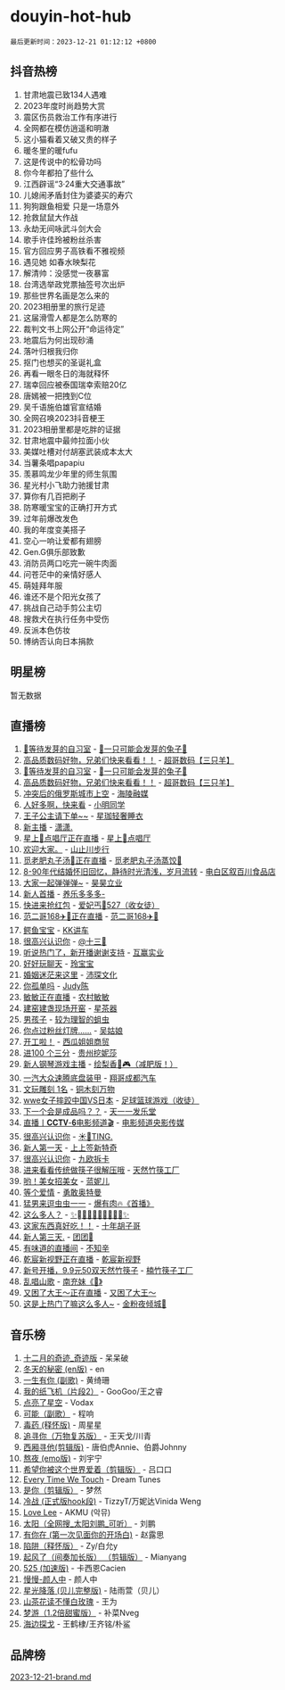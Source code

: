 # douyin-hot-hub

`最后更新时间：2023-12-21 01:12:12 +0800`

## 抖音热榜

1. 甘肃地震已致134人遇难
1. 2023年度时尚趋势大赏
1. 震区伤员救治工作有序进行
1. 全网都在模仿逍遥和明澈
1. 这小猫看着又破又贵的样子
1. 暖冬里的暖fufu
1. 这是传说中的松骨功吗
1. 你今年都拍了些什么
1. 江西辟谣“3·24重大交通事故”
1. 儿媳闹矛盾封住为婆婆买的寿穴
1. 狗狗跟鱼相爱 只是一场意外
1. 抢救鼠鼠大作战
1. 永劫无间咏武斗剑大会
1. 歌手许佳玲被粉丝杀害
1. 官方回应男子高铁看不雅视频
1. 遇见她 如春水映梨花
1. 解清帅：没感觉一夜暴富
1. 台湾选举政党票抽签号次出炉
1. 那些世界名画是怎么来的
1. 2023相册里的旅行足迹
1. 这届滑雪人都是怎么防寒的
1. 裁判文书上网公开“命运待定”
1. 地震后为何出现砂涌
1. 落叶归根我归你
1. 抠门也想买的圣诞礼盒
1. 再看一眼冬日的海就释怀
1. 瑞幸回应被泰国瑞幸索赔20亿
1. 唐嫣被一把拽到C位
1. 吴千语施伯雄官宣结婚
1. 全网召唤2023抖音梗王
1. 2023相册里都是吃胖的证据
1. 甘肃地震中最帅拉面小伙
1. 美媒吐槽对付胡塞武装成本太大
1. 当薯条唱papapiu
1. 羡慕鸣龙少年里的师生氛围
1. 星光村小飞助力驰援甘肃
1. 算你有几百把刷子
1. 防寒暖宝宝的正确打开方式
1. 过年前爆改发色
1. 我的年度变美搭子
1. 空心一响让爱都有翅膀
1. Gen.G俱乐部致歉
1. 消防员两口吃完一碗牛肉面
1. 问苍茫中的亲情好感人
1. 萌娃拜年服
1. 谁还不是个阳光女孩了
1. 挑战自己动手剪公主切
1. 搜救犬在执行任务中受伤
1. 反派本色仿妆
1. 博纳否认向日本捐款

## 明星榜

暂无数据

## 直播榜

1. [🌱等待发芽的自习室](https://webcast.amemv.com/webcast/reflow/7314295906700938018) - [🌱一只可能会发芽的兔子🐰](https://www.iesdouyin.com/share/user/2612036864314428?sec_uid=MS4wLjABAAAA2NneSX5bDiciQl7BaS5YlKAd0_qLl8I7bgGyBnfkrHevH36xEYcrOi2-eVy6Vwpb)
1. [高品质数码好物，兄弟们快来看看！！](https://webcast.amemv.com/webcast/reflow/7314650644466486052) - [超哥数码【三只羊】](https://www.iesdouyin.com/share/user/1777223723138887?sec_uid=MS4wLjABAAAAj5eI0ESIOnAYcfABltkMBe3foyIKzBzXbNTAvFkMy8MlVa4NkYEg8Rg6hkSMOjNg)
1. [🌱等待发芽的自习室](https://webcast.amemv.com/webcast/reflow/7314295906700938018) - [🌱一只可能会发芽的兔子🐰](https://www.iesdouyin.com/share/user/2612036864314428?sec_uid=MS4wLjABAAAA2NneSX5bDiciQl7BaS5YlKAd0_qLl8I7bgGyBnfkrHevH36xEYcrOi2-eVy6Vwpb)
1. [高品质数码好物，兄弟们快来看看！！](https://webcast.amemv.com/webcast/reflow/7314650644466486052) - [超哥数码【三只羊】](https://www.iesdouyin.com/share/user/1777223723138887?sec_uid=MS4wLjABAAAAj5eI0ESIOnAYcfABltkMBe3foyIKzBzXbNTAvFkMy8MlVa4NkYEg8Rg6hkSMOjNg)
1. [冲突后的俄罗斯城市上空](https://webcast.amemv.com/webcast/reflow/7314208681615297307) - [海陵融媒](https://www.iesdouyin.com/share/user/83286958605?sec_uid=MS4wLjABAAAAUr54Tvy9g2Qb9fZ_rdk6oAB60Qm88yyD28DHpdSGa7A)
1. [人好多啊，快来看](https://webcast.amemv.com/webcast/reflow/7314477585742859058) - [小明同学](https://www.iesdouyin.com/share/user/3725615523180144?sec_uid=MS4wLjABAAAALWgKYoudgsJ2eEScdxLyDYjuQqGxR6TeHvm184mlyk36aWwaC0r8Xc8WRwihIBSF)
1. [王子公主请下单~~](https://webcast.amemv.com/webcast/reflow/7314691632658336552) - [星珈轻奢睡衣](https://www.iesdouyin.com/share/user/3134068689476542?sec_uid=MS4wLjABAAAARwY6Reg6xWY_inPczm-reLRdmDnGK1096jQdO4uib79o3Wgjk6BmtGFF2WC_pzJF)
1. [新主播](https://webcast.amemv.com/webcast/reflow/7314704930807876404) - [潇潇.](https://www.iesdouyin.com/share/user/62906944759?sec_uid=MS4wLjABAAAAG1tMsRccwz0sA7AgMph5nGtDfLPIj9ZP6M9d1tv_PEs)
1. [星上🌟点唱厅正在直播](https://webcast.amemv.com/webcast/reflow/7314707514610813730) - [星上🌟点唱厅](https://www.iesdouyin.com/share/user/134554175942072?sec_uid=MS4wLjABAAAAiDQaIYiaPJ69x6pEoRXGxvab-yxRn0jnkXAVouNMfr8)
1. [欢迎大家。](https://webcast.amemv.com/webcast/reflow/7314223062390475558) - [山止川步行](https://www.iesdouyin.com/share/user/96632366760?sec_uid=MS4wLjABAAAA3i86ys9ID3oake1_rJkUKRVvygimwj7S5TVblG9GRHE)
1. [觅老肥丸子汤🥈正在直播](https://webcast.amemv.com/webcast/reflow/7314707693277104933) - [觅老肥丸子汤蒸饺🥈](https://www.iesdouyin.com/share/user/2905344146933357?sec_uid=MS4wLjABAAAAotR3wi7qWP16DrAN3tyXfldmc_FNSApOmMmbVadxVk9CdxO4YgW2N9XkVxuYRpHP)
1. [8-90年代结婚怀旧回忆，静待时光清浅，岁月流转](https://webcast.amemv.com/webcast/reflow/7314708309804600115) - [电白区叙百川食品店](https://www.iesdouyin.com/share/user/86811036664?sec_uid=MS4wLjABAAAAKhnPbnIT_yKr6lsXMoLu3o3Y6Aht_9YfDKLLncu9cCA)
1. [大家一起弹弹弹~](https://webcast.amemv.com/webcast/reflow/7314653108884228898) - [昊昊立业](https://www.iesdouyin.com/share/user/2705223191101565?sec_uid=MS4wLjABAAAAKhLlC2KrNEeavrCz8nB1gbTP6JBlMFDk7r9EIWtdIoTfk2czDrbINS-VKbaQmTjt)
1. [新人首播](https://webcast.amemv.com/webcast/reflow/7314715506466900773) - [养乐多多多-](https://www.iesdouyin.com/share/user/3503501766311595?sec_uid=MS4wLjABAAAAQ5eGUzU34PsVq0LALdhNO2El85BmcZgxUIvhk2p7ClA6z1CklxMD3DbE13WOh-iW)
1. [快进来抢红包](https://webcast.amemv.com/webcast/reflow/7314687209278327604) - [爱妃丐🍎527（收女徒）](https://www.iesdouyin.com/share/user/22407428441795?sec_uid=MS4wLjABAAAAf1OqQzBqNi1RWbuxgSstnDatsFN-nbOYK2wRgzt8PWQ)
1. [范二哥168✈️🚁正在直播](https://webcast.amemv.com/webcast/reflow/7314688013492046655) - [范二哥168✈️🚁](https://www.iesdouyin.com/share/user/61402955877?sec_uid=MS4wLjABAAAACEUe0EL0OGS5vmTrw6vKf8xEqCwPfiqlqK9jud-rQzY)
1. [鳄鱼宝宝](https://webcast.amemv.com/webcast/reflow/7314715103117478692) - [KK讲车](https://www.iesdouyin.com/share/user/2667837386930647?sec_uid=MS4wLjABAAAAgl_PQrTmAOncmzLBZ9pBowdtOBbWmu53qvZFp3trR20VcyDHoBWGqo4jXNz_wYKM)
1. [很高兴认识你](https://webcast.amemv.com/webcast/reflow/7314715038856645403) - [@十三🎤](https://www.iesdouyin.com/share/user/2995489954077343?sec_uid=MS4wLjABAAAA6rFGV00PNbiIbTKB7BXQWh2oziWH-spOXPEcAAGZq2piqsnfn3CRpm4oSZ03OArY)
1. [听说热门了，新开播谢谢支持](https://webcast.amemv.com/webcast/reflow/7314615720917175050) - [互赢实业](https://www.iesdouyin.com/share/user/84921270299?sec_uid=MS4wLjABAAAAH4vfSEZB20VWn35o5y--3PA2VAEIVbzol0mp7atAiYI)
1. [好好玩聊天](https://webcast.amemv.com/webcast/reflow/7314711147827809060) - [玲宝宝](https://www.iesdouyin.com/share/user/106058283308?sec_uid=MS4wLjABAAAAj_xTWElALAmh74EJ1uEQZ5F1DWAIiEt3eFSBm9qpO0I)
1. [婚姻迷茫来这里](https://webcast.amemv.com/webcast/reflow/7313836131605302051) - [沛琛文化](https://www.iesdouyin.com/share/user/893217342753342?sec_uid=MS4wLjABAAAAfgBmSw5GM9tmrzOb7BdrwNBnutdZmrE6KD6p7GJ8r7A)
1. [你孤单吗](https://webcast.amemv.com/webcast/reflow/7314715253391084323) - [Judy陈](https://www.iesdouyin.com/share/user/61565783588?sec_uid=MS4wLjABAAAA68C9ExUgVHc0y0evfGikJMEpriZPhLEPXJ8U-oHsrMk)
1. [敏敏正在直播](https://webcast.amemv.com/webcast/reflow/7314710486170569510) - [农村敏敏](https://www.iesdouyin.com/share/user/879213439624407?sec_uid=MS4wLjABAAAAkSvDUseH-iOjmkRkqnO7vumgw4m98tl3bIi-M2JIMrE)
1. [建窑建盏现场开窑](https://webcast.amemv.com/webcast/reflow/7314703032938187560) - [星茶器](https://www.iesdouyin.com/share/user/3232163034048685?sec_uid=MS4wLjABAAAADJlyHNbSgI7M8ousHQ3ix8imvUURzt-gwqiXURlmFzLr6bmHvPr3gZ8XwVOxKHaT)
1. [男孩子](https://webcast.amemv.com/webcast/reflow/7314707885089409829) - [较为理智的蛆虫](https://www.iesdouyin.com/share/user/62882639271?sec_uid=MS4wLjABAAAASHjZ5Yhob5IlG1wJup6Q50l255GCBKpL3D58Mg-2iLA)
1. [你点过粉丝灯牌……](https://webcast.amemv.com/webcast/reflow/7314706115860679461) - [吴姑娘](https://www.iesdouyin.com/share/user/69797131538?sec_uid=MS4wLjABAAAAmrpNGAWjdjpZqZdqBp7GzVqI_d0I0dxuhod-t6eIbrE)
1. [开工啦！](https://webcast.amemv.com/webcast/reflow/7314708294226971427) - [西瓜姐姐商贸](https://www.iesdouyin.com/share/user/1867397297079453?sec_uid=MS4wLjABAAAAVhh4ACeimEBdRWh_evWzQKIWON7XsFNo_kzW-A5IwQxiik-IWs0ypF4dMO0Y4oZk)
1. [进100 个三分](https://webcast.amemv.com/webcast/reflow/7314708000495749927) - [贵州挖妮莎](https://www.iesdouyin.com/share/user/407258869269083?sec_uid=MS4wLjABAAAARlgRmsBKCjhy-nd-dIMbBk1mnzpyXdC6TMiZ3PEi7lw)
1. [新人钢琴游戏主播](https://webcast.amemv.com/webcast/reflow/7314700559410481983) - [绘梨香🎹🎮（减肥版！）](https://www.iesdouyin.com/share/user/1943555076274736?sec_uid=MS4wLjABAAAA6usLv-plbn-UUHMSZSv85hCPI5nZOfPSVh92t-w1Di8JnGpGVRN7nItjIdreZhVy)
1. [一汽大众速腾底盘装甲](https://webcast.amemv.com/webcast/reflow/7314707429957077772) - [翔哥成都汽车](https://www.iesdouyin.com/share/user/72446446197?sec_uid=MS4wLjABAAAAH70DvxLU175zkSq5XfTW08Cg5kP9WMJ7cV3w5RdDVpk)
1. [文玩雕刻 1名](https://webcast.amemv.com/webcast/reflow/7314714046211558154) - [铜木刻万物](https://www.iesdouyin.com/share/user/3259391257095582?sec_uid=MS4wLjABAAAA9wUw0fqZyxn1G3ZAzWSHyv_70CCQuyjuNvM29EPYYVnCEyiPKcb4Z7Upw3ROV0SD)
1. [wwe女子摔跤中国VS日本](https://webcast.amemv.com/webcast/reflow/7314640360919829299) - [足球篮球游戏（收徒）](https://www.iesdouyin.com/share/user/462228640235704?sec_uid=MS4wLjABAAAA0-Ka94-dR1C2yUH8lJcRF0i_llAGEBELTplFj0I-2P0)
1. [下一个会是成品吗？？](https://webcast.amemv.com/webcast/reflow/7314714685633350450) - [天一一发乐堂](https://www.iesdouyin.com/share/user/3513658952392075?sec_uid=MS4wLjABAAAAOBBKz5jifoVvSGSwD2EmgjrWfCuqFlniFxwDGmolZ6xB4mzAWkuHdJQRtd2HIpX3)
1. [直播丨𝐂𝐂𝐓𝐕-𝟔电影频道🎬](https://webcast.amemv.com/webcast/reflow/7314681549721455372) - [电影频道央影传媒](https://www.iesdouyin.com/share/user/85577870861?sec_uid=MS4wLjABAAAARiWcPkW0K_OOSbKFxWpGbHlFtF8G5Zvv6xf9JaADMpI)
1. [很高兴认识你](https://webcast.amemv.com/webcast/reflow/7314663064117005094) - [☀️🌻TING.](https://www.iesdouyin.com/share/user/3087907564825230?sec_uid=MS4wLjABAAAAUGl59tLbj1IbVnB8ACaquPCo1VdyLFbk8EJOQOJs5wlPnP6Qt2tWfe1wSih1yuuB)
1. [新人第一天](https://webcast.amemv.com/webcast/reflow/7314709600959892234) - [上上签新特奇](https://www.iesdouyin.com/share/user/3158260992192023?sec_uid=MS4wLjABAAAAQgkEPkC-jmf-k3ehY_Ails8CDCoB9T3NQ1J3IyUdyQaSxH_D6tmRzwmQytHg3gvL)
1. [很高兴认识你](https://webcast.amemv.com/webcast/reflow/7314706699028335395) - [九欧拆卡](https://www.iesdouyin.com/share/user/3488069799129911?sec_uid=MS4wLjABAAAAcbwKMUnHVd4wd1MUQ5VEJf3cejtKXSxEELLUwny-mfp4OSTeCL0ZRAUBdIcuEjB1)
1. [进来看看传统做筷子很解压哦](https://webcast.amemv.com/webcast/reflow/7314696413969992467) - [天然竹筷工厂](https://www.iesdouyin.com/share/user/110440020631?sec_uid=MS4wLjABAAAAxkTWqRE-H1j2chODEtTn9SL7CeOP1g5PzNbAA0tTAiY)
1. [哟！美女招美女](https://webcast.amemv.com/webcast/reflow/7314706899616713506) - [蓝妮儿](https://www.iesdouyin.com/share/user/4221752102363563?sec_uid=MS4wLjABAAAAKC3EwE32Z93z2soKaAHiwqg-EiX1yF03--dQXorM-uO-KNcMIwDND3qrqgzvKpdE)
1. [等个爱情](https://webcast.amemv.com/webcast/reflow/7314704756495190821) - [勇敢奥特曼](https://www.iesdouyin.com/share/user/1604906748225756?sec_uid=MS4wLjABAAAA9pZ63J1jVnrdbN4vyfFR0OGwMmEYEnN7l7kd8zLIckbMggtraOn9cqLMSOXSwtFK)
1. [猛男来逗虫虫一一](https://webcast.amemv.com/webcast/reflow/7314705243323829055) - [爆有肉🔥《首播》](https://www.iesdouyin.com/share/user/2013930256612670?sec_uid=MS4wLjABAAAAeBdvncTLElegH4F3QMzS1fXZAMjlnMxdR3A3s4rfRrSgWx92kIOSe8d3CJvoo1TO)
1. [这么多人？](https://webcast.amemv.com/webcast/reflow/7314320176714074930) - [✨⃢前⃢程⃢似⃢锦⃢✨](https://www.iesdouyin.com/share/user/96507892162?sec_uid=MS4wLjABAAAAeby4g02P0oI1jZ08p_CnU_r8DD4ww8S3Y2X2EcWL8CY)
1. [这家东西真好吃！！](https://webcast.amemv.com/webcast/reflow/7314710914861714228) - [十年胡子哥](https://www.iesdouyin.com/share/user/1152707981229550?sec_uid=MS4wLjABAAAAZC3cefyTHMumjbce_-ouQFZYNh72Gw40TnQH7GB4nPiZvMTEvNlZs8IviKp0YnXm)
1. [新人第三天.](https://webcast.amemv.com/webcast/reflow/7314705085127232307) - [团团🍚](https://www.iesdouyin.com/share/user/93915722692?sec_uid=MS4wLjABAAAAJq9and9_pXlvrplHpYcc91sQ6CnRy7vx8y3Lm9T4nro)
1. [有味道的直播间](https://webcast.amemv.com/webcast/reflow/7314700378312821544) - [不知辛](https://www.iesdouyin.com/share/user/1271490548872317?sec_uid=MS4wLjABAAAAmzwUNoecDLrgPhuwOo1QfSsBpzokKGnJdTjSfzMiuwoPdk9DniTbkaV7prhTz5yp)
1. [乾宸新视野正在直播](https://webcast.amemv.com/webcast/reflow/7314676530314005282) - [乾宸新视野](https://www.iesdouyin.com/share/user/96750029897?sec_uid=MS4wLjABAAAAEtpbAiq3UfWsKzoMvRAZMRvPxeZsHP8LnvfnHKuoeAc)
1. [新号开播，9.9元50双天然竹筷子](https://webcast.amemv.com/webcast/reflow/7314699338410625843) - [楠竹筷子工厂](https://www.iesdouyin.com/share/user/100582321103?sec_uid=MS4wLjABAAAADOJktkdO4Xx-BGulIqqz9dJbWS-sdA26xY619T_Vx_k)
1. [乱唱山歌](https://webcast.amemv.com/webcast/reflow/7314633986259602188) - [南充妹《🎤》](https://www.iesdouyin.com/share/user/3509268510933991?sec_uid=MS4wLjABAAAAZCo79UHLSgjCEpObHpJbrbpS7jQkZ_MBT6CmMSZghD8HNqz9EwsnF2RVSjXE5l3n)
1. [又困了大王～正在直播](https://webcast.amemv.com/webcast/reflow/7314706333511518995) - [又困了大王～](https://www.iesdouyin.com/share/user/3963100925799888?sec_uid=MS4wLjABAAAA5Vt6d04W3-aev4IGzq1YBBmZwSZDvVRkwgBxgJfOAK5_hVD1f2t87gURbG-xCc3j)
1. [这是上热门了嘛这么多人~](https://webcast.amemv.com/webcast/reflow/7314712105366244137) - [金粉夜倾城👠](https://www.iesdouyin.com/share/user/2826168211885091?sec_uid=MS4wLjABAAAA22Ivemi5m4O-S-I5jrUzEY7oTSwW-CO3FwYvEdW3R17zUo9npgjU4BNlOQ8tEe9T)

## 音乐榜

1. [十二月的奇迹_奇迹版](https://sf6-cdn-tos.douyinstatic.com/obj/tos-cn-ve-2774/oMslvA9FBzGMGHnyUuoiiUjtIAXfMz6tzwByW8) - 呆呆破
1. [冬天的秘密 (en版)](https://sf3-cdn-tos.douyinstatic.com/obj/tos-cn-ve-2774/okIuMHDdzyf3FjGK4Lphe1vfHcQaPIHAg0Z4CR) - en
1. [一生有你 (副歌)](https://sf3-cdn-tos.douyinstatic.com/obj/tos-cn-ve-2774/o8xzM8HLaQzgMiJ96FKAWCenIuzkFpfClDdmeW) - 黄绮珊
1. [我的纸飞机（片段2）](https://sf3-cdn-tos.douyinstatic.com/obj/tos-cn-ve-2774/oM2ZrKcg2CD5AeRB2gkeXOFB1IxAGJdZPazYHf) - GooGoo/王之睿
1. [点亮了星空](https://sf6-cdn-tos.douyinstatic.com/obj/tos-cn-ve-2774/oEeZYED0P1FUySQvtdr5u4gInbCDeBOHzBhlrM) - Vodax
1. [可能（副歌）](https://sf6-cdn-tos.douyinstatic.com/obj/tos-cn-ve-2774/cde1731888894259b333569393c2fb51) - 程响
1. [毒药 (释怀版)](https://sf3-cdn-tos.douyinstatic.com/obj/tos-cn-ve-2774/oYILMEAzspdZBIzy4frJNB8ZHPHWAhiwowd4Ad) - 周星星
1. [追寻你（万物复苏版）](https://sf6-cdn-tos.douyinstatic.com/obj/tos-cn-ve-2774/oYeAZJsbjIDit9APmBg8u6uDUQnHmoCf3gbo74) - 王天戈/川青
1. [西厢寻他(剪辑版)](https://sf6-cdn-tos.douyinstatic.com/obj/tos-cn-ve-2774/oUsAVfAQKlRNxEv5qxvIB8o5qmIWUcXbzJKJhw) - 唐伯虎Annie、伯爵Johnny
1. [熬夜 (emo版)](https://sf6-cdn-tos.douyinstatic.com/obj/tos-cn-ve-2774/ocQZvZErLThAfNQOtBZ178gQDfCDFBL9iB5lvY) - 刘宇宁
1. [希望你被这个世界爱着（剪辑版）](https://sf6-cdn-tos.douyinstatic.com/obj/tos-cn-ve-2774/oo4H3BfEygN7l7bQaMBOZHCQ1eI4FqtED5skQ2) - 吕口口
1. [Every Time We Touch](https://sf6-cdn-tos.douyinstatic.com/obj/tos-cn-ve-2774/ogN6lUKQeBBfEVhIOMikG1CcJjugxk1tztZyhP) - Dream Tunes
1. [是你（剪辑版）](https://sf3-cdn-tos.douyinstatic.com/obj/tos-cn-ve-2774/46019dae783c4c969944217fe1cfafc4) - 梦然
1. [冷战 (正式版hook段)](https://sf3-cdn-tos.douyinstatic.com/obj/tos-cn-ve-2774/oMuEoiBasWApEMVDgNiI8VAByNmwo5J0pyf8Yx) - TizzyT/万妮达Vinida Weng
1. [Love Lee](https://sf3-cdn-tos.douyinstatic.com/obj/tos-cn-ve-2774/o05GbkJGbCBTdDnMtB0fwOYgkeZp23vrWQDQBS) - AKMU (악뮤)
1. [太阳（全网搜_太阳刘鹏_可听）](https://sf6-cdn-tos.douyinstatic.com/obj/tos-cn-ve-2774/ogWbyIQnlBFImVbeDocRdCIYtBHlbJXgfZMvgz) - 刘鹏
1. [有你在 (第一次见面你的开场白)](https://sf6-cdn-tos.douyinstatic.com/obj/tos-cn-ve-2774/oAthrQ3ClJBfI57uBoFEgNDYtNCZ0TSYQQfxQ0) - 赵露思
1. [陷阱（释怀版）](https://sf3-cdn-tos.douyinstatic.com/obj/tos-cn-ve-2774/oE8C21LeZrzKLDFfQYgMzx4GAIHageG5IzayY7) - Zy/白允y
1. [起风了（间奏加长版） （剪辑版）](https://sf3-cdn-tos.douyinstatic.com/obj/tos-cn-ve-2774/8a927fdf26bc49e0ada58e80d57cf030) - Mianyang
1. [525 (加速版)](https://sf3-cdn-tos.douyinstatic.com/obj/tos-cn-ve-2774/oIfKCtqfDyP8Vc9FpAPgWMyezT6LnDT1abRwGg) - 卡西恩Cacien
1. [慢慢-颜人中](https://sf3-cdn-tos.douyinstatic.com/obj/tos-cn-ve-2774/ocjHNfBXdBxQNC8ZGAeoLMFTUgtBg8bkExunDC) - 颜人中
1. [星光降落 (贝儿完整版)](https://sf6-cdn-tos.douyinstatic.com/obj/tos-cn-ve-2774/okwB9hAwyAtsFFkFBzAX1hOOfQuIoMNs0W2Mwr) - 陆雨萱（贝儿）
1. [山茶花读不懂白玫瑰](https://sf6-cdn-tos.douyinstatic.com/obj/tos-cn-ve-2774/osfn8B7DktrRHEPJgPCfDbw7QDQEkwC16BxZg9) - 王为
1. [梦游（1.2倍甜蜜版）](https://sf3-cdn-tos.douyinstatic.com/obj/tos-cn-ve-2774/o4gyAUm8hwufoEABmwVIiQtHsFuGzAEEWtNMzo) - 补菜Nveg
1. [海边探戈](https://sf3-cdn-tos.douyinstatic.com/obj/tos-cn-ve-2774/os9gE0VQCGqt6VQkZDyBBYvfSDY0QFe3vVmubn) - 王鹤棣/王齐铭/朴鲨

## 品牌榜

[2023-12-21-brand.md](2023-12-21-brand.md)
